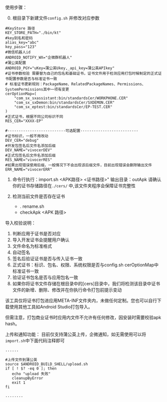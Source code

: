 使用步骤：

0. 根目录下新建文件`config.sh` 并修改对应参数
```shell
#KeyStore 路径
KEY_STORE_PATH="./bin/kt"
#key别名和密码
alias_key="abc"
key_pass="123"
#微信机器人id
ANDROID_NOTIFY_WX="企微群机器人"
#蒲公英配置
ANDROID_PGY="uKey=蒲公英Ukey,_api_key=蒲公英APIkey"
#证书参数校验 需要替为自己的包名和基础证书，证书文件用于检测应用打包时候制定的正式证书配置参数是否与标准证书一致
# 标准证书更新规则：PackageName、RelatedPackageNames、Permissions、SystemPermissions其中一项有变更
cerOptionMap=(
    "com_sx_sxassistant:bin/standardsCer/WORKPHONE.CER"
    "com_sx_sxDemon:bin/standardsCer/SXDEMON.CER"
    "com_sx_eptest:bin/standardsCer/EP-TEST.CER"
)
#正式证书，根据不同公司标识不同
RES_CER="XXXX-EP"

#--------------------------可选配置--------------------------
#证书标识，一般不用改动
DEV_CER="debug"
#开发包签名后文件名添加后缀
DEV_NAME="vivocerDEV"
#正式包签名后文件名添加后缀
RES_NAME="vivocerRES"
#如果出现错误使用后缀，一般情况下不会出现该后缀文件，目前出现错误会删除输出文件
ERR_NAME="vivocerERR"

```

1. 命令行执行：import.sh <APK路径> <证书路径>"
   输出目录：outApk
   请确认你的证书存储路径在`./cers/` 中,该文件夹程序会保障证书完整性
    
2. 检测当前文件是否存在证书 
    * . rename.sh
    * checkApk <APK 路径>

导入校验说明：
1. 判断应用于证书是否对应
2.  导入开发证书会提醒用户确认
3. 文件命名为标准格式
4. 自动签名
5. 签名后验证证书是否与传入证书一致
6. 正式证书：标识、包名、权限、系统权限是否与config.sh cerOptionMap中标准证书一致
7. 验证证书包名是否与应用包名一致
8. 如果你将证书文件存储在根目录中的[cers]目录中，我们将检测该目录中证书文件的新增、删除、修改并在你执行命令打包前提示变动

该工具仅将证书打包进应用META-INF文件夹内，未做任何定制。您也可以自行下载使用其他工具如Android Studio打包导入。

但需注意，打包商业证书时应用内文件不允许有任何修改，因安装时需要校验apk hash。


上传和通知功能：
目前仅支持蒲公英上传，企微通知，如无需使用可以将`import.sh`中下面代码注释即可
```shell 
......

#上传文件到蒲公英
source $ANDROID_BUILD_SHELL/upload.sh
if [ ! $? -eq 0 ]; then
   echo "upload 失败"
   cleanupByError
   exit 1
fi

........

````